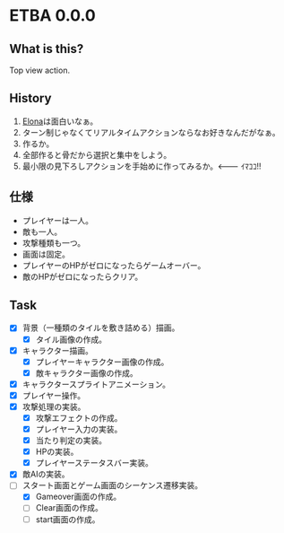 # ETBA 0.0.0
## What is this?
Top view action.

## History

1. [Elona](http://ylvania.style.coocan.jp/elona_top.html)は面白いなぁ。
2. ターン制じゃなくてリアルタイムアクションならなお好きなんだがなぁ。
3. 作るか。
4. 全部作ると骨だから選択と集中をしよう。
5. 最小限の見下ろしアクションを手始めに作ってみるか。<--- ｲﾏｺｺ!!

## 仕様

* プレイヤーは一人。
* 敵も一人。
* 攻撃種類も一つ。
* 画面は固定。
* プレイヤーのHPがゼロになったらゲームオーバー。
* 敵のHPがゼロになったらクリア。

## Task

- [x] 背景（一種類のタイルを敷き詰める）描画。
  - [x] タイル画像の作成。
- [x] キャラクター描画。
  - [x] プレイヤーキャラクター画像の作成。
  - [x] 敵キャラクター画像の作成。
- [x] キャラクタースプライトアニメーション。
- [x] プレイヤー操作。
- [x] 攻撃処理の実装。
  - [x] 攻撃エフェクトの作成。
  - [x] プレイヤー入力の実装。
  - [x] 当たり判定の実装。
  - [x] HPの実装。
  - [x] プレイヤーステータスバー実装。
- [x] 敵AIの実装。
- [ ] スタート画面とゲーム画面のシーケンス遷移実装。
  - [x] Gameover画面の作成。
  - [ ] Clear画面の作成。
  - [ ] start画面の作成。
